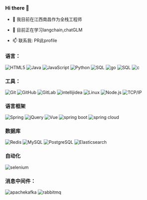 ### Hi there 👋


- 🔭 我目前在江西南昌作为全栈工程师
- 🌱 目前正在学习langchain,chatGLM 

- 📫 联系我: PR此profile 


### 语言：

![HTML5](https://img.shields.io/badge/-HTML5-000000?style=flat&logo=html5)
![Java](https://img.shields.io/badge/-Java-000000?style=flat&logo=java)
![JavaScript](https://img.shields.io/badge/-JavaScript-000000?style=flat&logo=javascript)
![Python](https://img.shields.io/badge/-Python-000000?style=flat&logo=python)
![SQL](https://img.shields.io/badge/-SQL-000000?style=flat&logo=postgresql)
![go](https://img.shields.io/badge/-go-000000?style=flat&logo=go)
![SQL](https://img.shields.io/badge/-SQL-000000?style=flat&logo=postgresql)
![c](https://img.shields.io/badge/-c-000000?style=flat&logo=c)

### 工具：
![Git](https://img.shields.io/badge/-Git-222222?style=flat&logo=git&logoColor=F05032)
![GitHub](https://img.shields.io/badge/-GitHub-222222?style=flat&logo=github&logoColor=181717)
![GitLab](https://img.shields.io/badge/-GitLab-222222?style=flat&logo=GitLab&logoColor=FC6D26)
![intellijidea](https://img.shields.io/badge/-intellijidea-222222?style=flat&logo=intellijidea&logoColor=#000000)
![Linux](https://img.shields.io/badge/-Linux-222222?style=flat&logo=linux&logoColor=FCC624)
![Node.js](https://img.shields.io/badge/-Node.js-222222?style=flat&logo=node.js&logoColor=339933)
![TCP/IP](https://img.shields.io/badge/-TCP/IP-222222?style=flat&logo=cisco&logoColor=white)

### 语言框架 
![Spring](https://img.shields.io/badge/-Spring-222222?style=flat&logo=spring&logoColor=6DB33F)
![jQuery](https://img.shields.io/badge/-jQuery-222222?style=flat&logo=jQuery&logoColor=0769AD)
![Vue](https://img.shields.io/badge/-vue.js-222222?style=flat&logo=vuedotjs&logoColor=4FC08D)
![spring boot](https://img.shields.io/badge/-SpringBoot-222222?style=flat&logo=springboot&logoColor=6DB33F)
![spring cloud](https://img.shields.io/badge/-SpringCloud-222222?style=flat&logo=owncloud&logoColor=6DB33F)

### 数据库

![Redis](https://img.shields.io/badge/-Redis-222222?style=flat&logo=Redis&logoColor=DC382D)
![MySQL](https://img.shields.io/badge/-MySQL-222222?style=flat&logo=MySQL&logoColor=4479A1)
![PostgreSQL](https://img.shields.io/badge/-PostgreSQL-222222?style=flat&logo=PostgreSQL&logoColor=#4169E1)
![Elasticsearch](https://img.shields.io/badge/-Elasticsearch-222222?style=flat&logo=Elasticsearch&logoColor=005571)

### 自动化
![selenium](https://img.shields.io/badge/-selenium%20in%20Pyhon-222222?style=flat&logo=selenium&logoColor=43B02A)


### 消息中间件：

![apachekafka](https://img.shields.io/badge/-Apache%20Kafka-222222?style=flat&logo=apachekafka&logoColor=#231F20)
![rabbitmq](https://img.shields.io/badge/-rabbitmq-222222?style=flat&logo=rabbitmq&logoColor=#FF6600)

